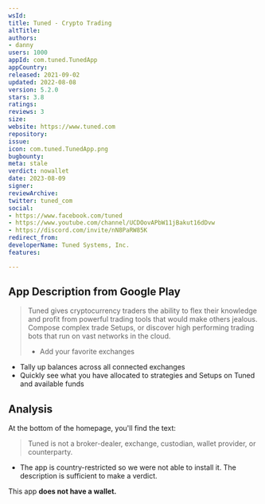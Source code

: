 ```yaml
---
wsId: 
title: Tuned - Crypto Trading
altTitle: 
authors:
- danny
users: 1000
appId: com.tuned.TunedApp
appCountry: 
released: 2021-09-02
updated: 2022-08-08
version: 5.2.0
stars: 3.8
ratings: 
reviews: 3
size: 
website: https://www.tuned.com
repository: 
issue: 
icon: com.tuned.TunedApp.png
bugbounty: 
meta: stale
verdict: nowallet
date: 2023-08-09
signer: 
reviewArchive: 
twitter: tuned_com
social:
- https://www.facebook.com/tuned
- https://www.youtube.com/channel/UCDOovAPbW11jBakut16dDvw
- https://discord.com/invite/nN8PaRW85K
redirect_from: 
developerName: Tuned Systems, Inc.
features: 

---
```


## App Description from Google Play 

> Tuned gives cryptocurrency traders the ability to flex their knowledge and profit from powerful trading tools that would make others jealous. Compose complex trade Setups, or discover high performing trading bots that run on vast networks in the cloud.
>
>- Add your favorite exchanges
- Tally up balances across all connected exchanges
- Quickly see what you have allocated to strategies and Setups on Tuned and available funds

## Analysis 

At the bottom of the homepage, you'll find the text: 

> Tuned is not a broker-dealer, exchange, custodian, wallet provider, or counterparty.

- The app is country-restricted so we were not able to install it. The description is sufficient to make a verdict.

This app **does not have a wallet.** 

